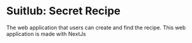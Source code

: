 # Suitlub: Secret Recipe

The web application that users can create and find the recipe. This web application is made with NextJs